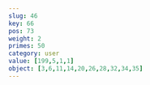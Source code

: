 ```yaml
---
slug: 46
key: 66
pos: 73
weight: 2
primes: 50
category: user
value: [199,5,1,1]
object: [3,6,11,14,20,26,28,32,34,35]
---
```

